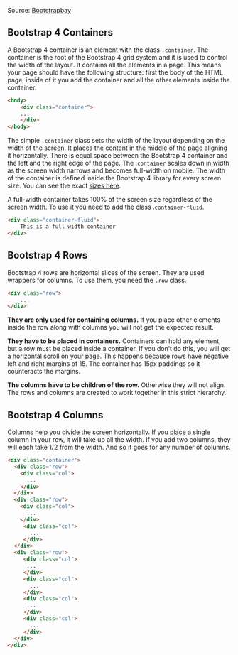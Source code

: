 Source: [Bootstrapbay](https://bootstrapbay.com/blog/day-2-bootstrap-4-grid-system-tutorial-examples/)
## Bootstrap 4 Containers
A Bootstrap 4 container is an element with the class `.container`. The container is the root of the Bootstrap 4 grid system and it is used to control the width of the layout. It contains all the elements in a page. This means your page should have the following structure: first the body of the HTML page, inside of it you add the container and all the other elements inside the container.

```html
<body>
    <div class="container">
    ...
    </div>
</body>
```

The simple `.container` class sets the width of the layout depending on the width of the screen. It places the content in the middle of the page aligning it horizontally. There is equal space between the Bootstrap 4 container and the left and the right edge of the page. The .`container` scales down in width as the screen width narrows and becomes full-width on mobile. The width of the container is defined inside the Bootstrap 4 library for every screen size. You can see the exact [sizes here](https://getbootstrap.com/docs/4.1/layout/grid/#grid-options).

A full-width container takes 100% of the screen size regardless of the screen width. To use it you need to add the class .`container-fluid`.
```html
<div class="container-fluid">
	This is a full width container
</div>
```

## Bootstrap 4 Rows
Bootstrap 4 rows are horizontal slices of the screen. They are used wrappers for columns. To use them, you need the `.row` class.
```html
<div class="row">
	...
</div>
```

**They are only used for containing columns.** If you place other elements inside the row along with columns you will not get the expected result.

**They have to be placed in containers.** Containers can hold any element, but a row must be placed inside a container. If you don’t do this, you will get a horizontal scroll on your page. This happens because rows have negative left and right margins of 15. The container has 15px paddings so it counteracts the margins.

**The columns have to be children of the row.** Otherwise they will not align. The rows and columns are created to work together in this strict hierarchy.

## Bootstrap 4 Columns
Columns help you divide the screen horizontally. If you place a single column in your row, it will take up all the width. If you add two columns, they will each take 1/2 from the width. And so it goes for any number of columns.
```html
<div class="container">
  <div class="row">
    <div class="col">
      ...
    </div>
  </div>
  <div class="row">
    <div class="col">
      ...
    </div>
     <div class="col">
       ...
     </div>
  </div>
  <div class="row">
     <div class="col">
      ...
     </div>
     <div class="col">
       ...
     </div>
     <div class="col">
      ...
     </div>
     <div class="col">
       ...
     </div>
  </div>
</div>
```